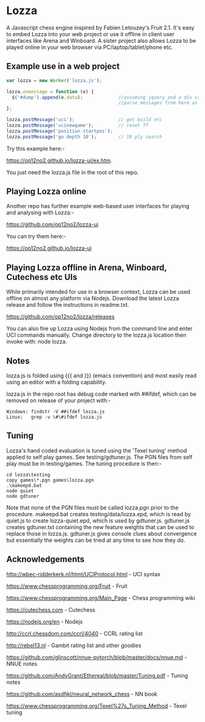 # Lozza

A Javascript chess engine inspired by Fabien Letouzey's Fruit 2.1. It's easy to embed Lozza into your web project or use it offline in client user interfaces like Arena and Winboard. A sister project also allows Lozza to be played online in your web browser via PC/laptop/tablet/phone etc. 

## Example use in a web  project

```Javascript
var lozza = new Worker('lozza.js');

lozza.onmessage = function (e) {
  $('#dump').append(e.data);             //assuming jquery and a div called #dump
                                         //parse messages from here as required
};

lozza.postMessage('uci');                // get build etc
lozza.postMessage('ucinewgame');         // reset TT
lozza.postMessage('position startpos');
lozza.postMessage('go depth 10');        // 10 ply search
```

Try this example here:-

https://op12no2.github.io/lozza-ui/ex.htm.

You just need the lozza.js file in the root of this repo.

## Playing Lozza online

Another repo has further example web-based user interfaces for playing and analysing with Lozza:-

https://github.com/op12no2/lozza-ui

You can try them here:-

https://op12no2.github.io/lozza-ui

## Playing Lozza offline in Arena, Winboard, Cutechess etc UIs

While primarily intended for use in a browser context, Lozza can be used offline on almost any platform via Nodejs. Download the latest Lozza release and follow the instructions in readme.txt.

https://github.com/op12no2/lozza/releases
  
You can also fire up Lozza using Nodejs from the command line and enter UCI commands manually.  Change directory to the lozza.js location then invoke with: node lozza.

## Notes

lozza.js is folded using {{{ and }}} (emacs convention) and most easily read using an editor with a folding capability.

lozza.js in the repo root has debug code marked with ##ifdef, which can be removed on release of your project with:-

```
Windows: findstr -V ##ifdef lozza.js
Linux:   grep -v \#\#ifdef lozza.js
```

## Tuning

Lozza's hand coded evaluation is tuned using the 'Texel tuning' method applied to self play games. See testing/gdtuner.js. The PGN files from self play must be in testing/games. The tuning procedure is then:-

```
cd lozza\testing
copy games\*.pgn games\lozza.pgn
.\makeepd.bat
node quiet
node gdtuner
```
Note that none of the PGN files must be called lozza.pgn prior to the procedure. makeepd.bat creates testing/data/lozza.epd, which is read by quiet.js to create lozza-quiet.epd, which is used by gdtuner.js.  gdtuner.js creates gdtuner.txt containing the new feature weights that can be used to replace those in lozza.js. gdtuner.js gives console clues about convergence but essentially the weights can be tried at any time to see how they do.

## Acknowledgements

http://wbec-ridderkerk.nl/html/UCIProtocol.html - UCI syntax

https://www.chessprogramming.org/Fruit - Fruit

https://www.chessprogramming.org/Main_Page - Chess programming wiki

https://cutechess.com - Cutechess

https://nodejs.org/en - Nodejs

http://ccrl.chessdom.com/ccrl/4040 - CCRL rating list

http://rebel13.nl - Gambit rating list and other goodies

https://github.com/glinscott/nnue-pytorch/blob/master/docs/nnue.md - NNUE notes

https://github.com/AndyGrant/Ethereal/blob/master/Tuning.pdf - Tuning notes

https://github.com/asdfjkl/neural_network_chess - NN book

https://www.chessprogramming.org/Texel%27s_Tuning_Method - Texel tuning
